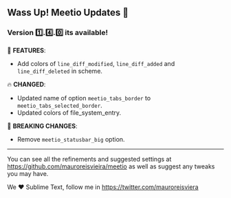 ## Wass Up! Meetio Updates 🎁

### Version 1️⃣.4️⃣.0️⃣ its available!

📣 **FEATURES**:

* Add colors of `line_diff_modified`, `line_diff_added` and `line_diff_deleted` in scheme.

🔥 **CHANGED**:

* Updated name of option `meetio_tabs_border` to `meetio_tabs_selected_border`.
* Updated colors of file_system_entry.

🧨 **BREAKING CHANGES**:

* Remove `meetio_statusbar_big` option.

***

You can see all the refinements and suggested settings at https://github.com/mauroreisvieira/meetio
as well as suggest any tweaks you may have.

We ♥️ Sublime Text, follow me in https://twitter.com/mauroreisviera
